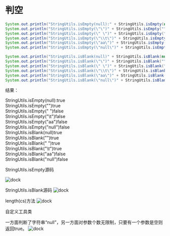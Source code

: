 # 判空

```java
System.out.println("StringUtils.isEmpty(null):" + StringUtils.isEmpty(null));
System.out.println("StringUtils.isEmpty(\"\")" + StringUtils.isEmpty(""));
System.out.println("StringUtils.isEmpty(\" \")" + StringUtils.isEmpty(" "));
System.out.println("StringUtils.isEmpty(\"\\t\")" + StringUtils.isEmpty("\t"));
System.out.println("StringUtils.isEmpty(\"aa\")" + StringUtils.isEmpty("aa"));
System.out.println("StringUtils.isEmpty(\"null\")" + StringUtils.isEmpty("null"));

System.out.println("StringUtils.isBlank(null)" + StringUtils.isBlank(null));
System.out.println("StringUtils.isBlank(\"\")" + StringUtils.isBlank(""));
System.out.println("StringUtils.isBlank(\" \")" + StringUtils.isBlank(" "));
System.out.println("StringUtils.isBlank(\"\\t\")" + StringUtils.isBlank("\t"));
System.out.println("StringUtils.isBlank(\"aa\")" + StringUtils.isBlank("aa"));
System.out.println("StringUtils.isBlank(\"null\")" + StringUtils.isBlank("null"));
```

结果：

StringUtils.isEmpty(null):true  
StringUtils.isEmpty("")true  
StringUtils.isEmpty(" ")false  
StringUtils.isEmpty("\t")false  
StringUtils.isEmpty("aa")false  
StringUtils.isEmpty("null")false  
StringUtils.isBlank(null)true  
StringUtils.isBlank("")true  
StringUtils.isBlank(" ")true  
StringUtils.isBlank("\t")true  
StringUtils.isBlank("aa")false  
StringUtils.isBlank("null")false    



StringUtils.isEmpty源码

<img :src="$withBase('/img/image-20200721164142081.png')" alt="dock">

StringUtils.isBlank源码
<img :src="$withBase('/img/image-20200721164156307.png')" alt="dock">

length(cs)方法
<img :src="$withBase('/img/image-20200721164203207.png')" alt="dock">



自定义工具类

一方面判断了字符串“null”，另一方面对参数个数无限制，只要有一个参数是空则返回true。
<img :src="$withBase('/img/image-20200721164211152.png')" alt="dock">